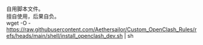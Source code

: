 自用脚本文件。  
擅自使用，后果自负。  
wget -O - https://raw.githubusercontent.com/Aethersailor/Custom_OpenClash_Rules/refs/heads/main/shell/install_openclash_dev.sh | sh